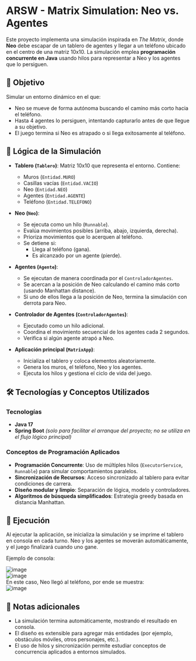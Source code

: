 # ARSW - Matrix Simulation: Neo vs. Agentes

Este proyecto implementa una simulación inspirada en *The Matrix*, donde **Neo** debe escapar de un tablero de agentes y llegar a un teléfono ubicado en el centro de una matriz 10x10. La simulación emplea **programación concurrente en Java** usando hilos para representar a Neo y los agentes que lo persiguen.

## 🎯 Objetivo

Simular un entorno dinámico en el que:
- Neo se mueve de forma autónoma buscando el camino más corto hacia el teléfono.
- Hasta 4 agentes lo persiguen, intentando capturarlo antes de que llegue a su objetivo.
- El juego termina si Neo es atrapado o si llega exitosamente al teléfono.

## 🧠 Lógica de la Simulación

- **Tablero (`Tablero`)**: Matriz 10x10 que representa el entorno. Contiene:
  - Muros (`Entidad.MURO`)
  - Casillas vacías (`Entidad.VACIO`)
  - Neo (`Entidad.NEO`)
  - Agentes (`Entidad.AGENTE`)
  - Teléfono (`Entidad.TELEFONO`)

- **Neo (`Neo`)**:
  - Se ejecuta como un hilo (`Runnable`).
  - Evalúa movimientos posibles (arriba, abajo, izquierda, derecha).
  - Prioriza movimientos que lo acerquen al teléfono.
  - Se detiene si:
    - Llega al teléfono (gana).
    - Es alcanzado por un agente (pierde).

- **Agentes (`Agente`)**:
  - Se ejecutan de manera coordinada por el `ControladorAgentes`.
  - Se acercan a la posición de Neo calculando el camino más corto (usando Manhattan distance).
  - Si uno de ellos llega a la posición de Neo, termina la simulación con derrota para Neo.

- **Controlador de Agentes (`ControladorAgentes`)**:
  - Ejecutado como un hilo adicional.
  - Coordina el movimiento secuencial de los agentes cada 2 segundos.
  - Verifica si algún agente atrapó a Neo.

- **Aplicación principal (`MatrixApp`)**:
  - Inicializa el tablero y coloca elementos aleatoriamente.
  - Genera los muros, el teléfono, Neo y los agentes.
  - Ejecuta los hilos y gestiona el ciclo de vida del juego.

## 🛠️ Tecnologías y Conceptos Utilizados

### Tecnologías
- **Java 17**
- **Spring Boot** *(solo para facilitar el arranque del proyecto; no se utiliza en el flujo lógico principal)*

### Conceptos de Programación Aplicados
- **Programación Concurrente**: Uso de múltiples hilos (`ExecutorService`, `Runnable`) para simular comportamientos paralelos.
- **Sincronización de Recursos**: Acceso sincronizado al tablero para evitar condiciones de carrera.
- **Diseño modular y limpio**: Separación de lógica, modelo y controladores.
- **Algoritmos de búsqueda simplificados**: Estrategia greedy basada en distancia Manhattan.

## 🧪 Ejecución

Al ejecutar la aplicación, se inicializa la simulación y se imprime el tablero en consola en cada turno. Neo y los agentes se moverán automáticamente, y el juego finalizará cuando uno gane.

Ejemplo de consola:

![image](https://github.com/user-attachments/assets/43c3fa29-ed9e-4314-b106-aa015abdae3d)  
![image](https://github.com/user-attachments/assets/5f239cf5-c3c7-42aa-9855-ac5fe3b63107)  
En este caso, Neo llegó al teléfono, por ende se muestra:  
![image](https://github.com/user-attachments/assets/ed94b1f2-c043-447f-b127-7e868beaa4e6)  


## 📌 Notas adicionales

- La simulación termina automáticamente, mostrando el resultado en consola.
- El diseño es extensible para agregar más entidades (por ejemplo, obstáculos móviles, otros personajes, etc.).
- El uso de hilos y sincronización permite estudiar conceptos de concurrencia aplicados a entornos simulados.

